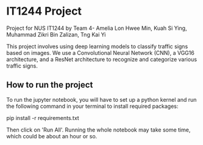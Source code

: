 # IT1244 Project
Project for NUS IT1244 by Team 4- Amelia Lon Hwee Min, Kuah Si Ying, Muhammad Zikri Bin Zalizan, Tng Kai Yi

This project involves using deep learning models to classify traffic signs based on images. We use a Convolutional Neural Network (CNN), a VGG16 architecture, and a ResNet architecture to recognize and categorize various traffic signs.

## How to run the project
To run the jupyter notebook, you will have to set up a python kernel and run the following command in your terminal to install required packages:

pip install -r requirements.txt

Then click on 'Run All'. Running the whole notebook may take some time, which could be about an hour or so.

